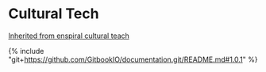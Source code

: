 # Cultural Tech

[Inherited from enspiral cultural teach](http://handbook.enspiral.com/cultural_tech.html)

{% include "git+https://github.com/GitbookIO/documentation.git/README.md#1.0.1" %}

